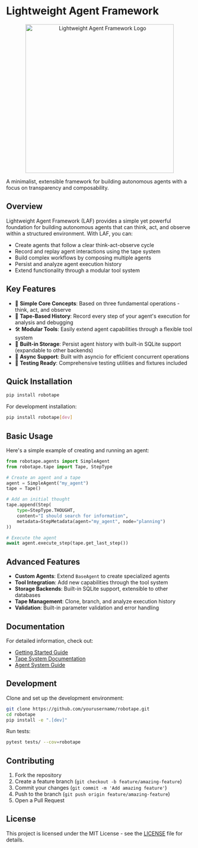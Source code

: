 # Lightweight Agent Framework

<p align="center">
  <img src="https://raw.githubusercontent.com/andrewlwn77/robotape/refs/heads/main/docs/robotape.jpg" alt="Lightweight Agent Framework Logo" width="400"/>
</p>


A minimalist, extensible framework for building autonomous agents with a focus on transparency and composability.

## Overview

Lightweight Agent Framework (LAF) provides a simple yet powerful foundation for building autonomous agents that can think, act, and observe within a structured environment. With LAF, you can:

- Create agents that follow a clear think-act-observe cycle
- Record and replay agent interactions using the tape system
- Build complex workflows by composing multiple agents
- Persist and analyze agent execution history
- Extend functionality through a modular tool system

## Key Features

- 🎯 **Simple Core Concepts**: Based on three fundamental operations - think, act, and observe
- 📼 **Tape-Based History**: Record every step of your agent's execution for analysis and debugging
- 🛠 **Modular Tools**: Easily extend agent capabilities through a flexible tool system
- 💾 **Built-in Storage**: Persist agent history with built-in SQLite support (expandable to other backends)
- 🔄 **Async Support**: Built with asyncio for efficient concurrent operations
- 🧪 **Testing Ready**: Comprehensive testing utilities and fixtures included

## Quick Installation

```bash
pip install robotape
```

For development installation:

```bash
pip install robotape[dev]
```

## Basic Usage

Here's a simple example of creating and running an agent:

```python
from robotape.agents import SimpleAgent
from robotape.tape import Tape, StepType

# Create an agent and a tape
agent = SimpleAgent("my_agent")
tape = Tape()

# Add an initial thought
tape.append(Step(
    type=StepType.THOUGHT,
    content="I should search for information",
    metadata=StepMetadata(agent="my_agent", node="planning")
))

# Execute the agent
await agent.execute_step(tape.get_last_step())
```

## Advanced Features

- **Custom Agents**: Extend `BaseAgent` to create specialized agents
- **Tool Integration**: Add new capabilities through the tool system
- **Storage Backends**: Built-in SQLite support, extensible to other databases
- **Tape Management**: Clone, branch, and analyze execution history
- **Validation**: Built-in parameter validation and error handling

## Documentation

For detailed information, check out:

- [Getting Started Guide](docs/getting_started.md)
- [Tape System Documentation](docs/tape_system.md)
- [Agent System Guide](docs/agents.md)

## Development

Clone and set up the development environment:

```bash
git clone https://github.com/yourusername/robotape.git
cd robotape
pip install -e ".[dev]"
```

Run tests:

```bash
pytest tests/ --cov=robotape
```

## Contributing

1. Fork the repository
2. Create a feature branch (`git checkout -b feature/amazing-feature`)
3. Commit your changes (`git commit -m 'Add amazing feature'`)
4. Push to the branch (`git push origin feature/amazing-feature`)
5. Open a Pull Request

## License

This project is licensed under the MIT License - see the [LICENSE](LICENSE) file for details.
